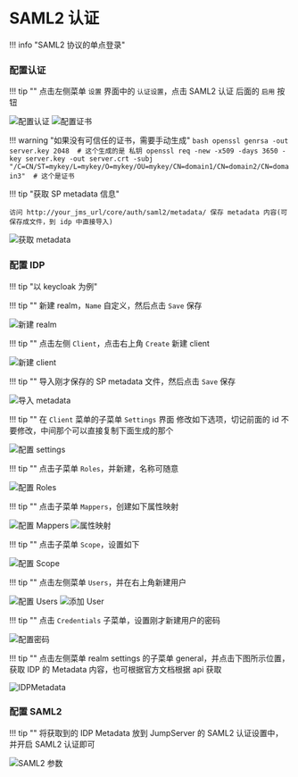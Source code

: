 # SAML2 认证

!!! info "SAML2 协议的单点登录"

### 配置认证

!!! tip ""
    点击左侧菜单 `设置` 界面中的 `认证设置`，点击 SAML2 认证 后面的 `启用`  按钮

![配置认证](../../img/saml2_01.png)
![配置证书](../../img/saml2_02.png)

!!! warning "如果没有可信任的证书，需要手动生成"
    ```bash
    openssl genrsa -out server.key 2048  # 这个生成的是 私钥
    openssl req -new -x509 -days 3650 -key server.key -out server.crt -subj "/C=CN/ST=mykey/L=mykey/O=mykey/OU=mykey/CN=domain1/CN=domain2/CN=domain3"  # 这个是证书
    ```

!!! tip "获取 SP metadata 信息"

    访问 http://your_jms_url/core/auth/saml2/metadata/ 保存 metadata 内容(可保存成文件，到 idp 中直接导入)

![获取 metadata](../../img/saml2_03.png)

### 配置 IDP

!!! tip "以 keycloak 为例"

!!! tip ""
    新建 realm，`Name` 自定义，然后点击 `Save` 保存

![新建 realm](../../img/saml2_04.png)

!!! tip ""
    点击左侧 `Client`，点击右上角 `Create` 新建 client

![新建 client](../../img/saml2_05.png)

!!! tip ""
    导入刚才保存的 SP metadata 文件，然后点击 `Save` 保存

![导入 metadata](../../img/saml2_06.png)

!!! tip ""
    在 `Client` 菜单的子菜单 `Settings` 界面 修改如下选项，切记前面的 id 不要修改，中间那个可以直接复制下面生成的那个

![配置 settings](../../img/saml2_07.png)

!!! tip ""
    点击子菜单 `Roles`，并新建，名称可随意

![配置 Roles](../../img/saml2_08.png)

!!! tip ""
    点击子菜单 `Mappers`，创建如下属性映射

![配置 Mappers](../../img/saml2_09.png)
![属性映射](../../img/saml2_10.png)

!!! tip ""
    点击子菜单 `Scope`，设置如下

![配置 Scope](../../img/saml2_11.png)

!!! tip ""
    点击左侧菜单 `Users`，并在右上角新建用户

![配置 Users](../../img/saml2_12.png)
![添加 User](../../img/saml2_13.png)

!!! tip ""
    点击 `Credentials` 子菜单，设置刚才新建用户的密码

![配置密码](../../img/saml2_14.png)

!!! tip ""
    点击左侧菜单 realm settings 的子菜单 general，并点击下图所示位置，获取 IDP 的 Metadata 内容，也可根据官方文档根据 api 获取

![IDPMetadata](../../img/saml2_15.png)

### 配置 SAML2

!!! tip ""
    将获取到的 IDP Metadata 放到 JumpServer 的 SAML2 认证设置中，并开启 SAML2 认证即可

![SAML2 参数](../../img/saml2_16.png)
